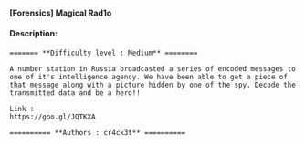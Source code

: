 #### [Forensics] Magical Rad1o  

#### Description:   

```
======= **Difficulty level : Medium** ========

A number station in Russia broadcasted a series of encoded messages to one of it's intelligence agency. We have been able to get a piece of that message along with a picture hidden by one of the spy. Decode the transmitted data and be a hero!!

Link :
https://goo.gl/JQTKXA

========== **Authors : cr4ck3t** ==========
```


